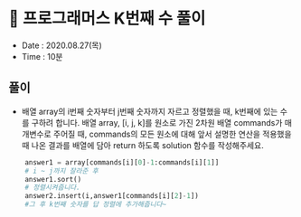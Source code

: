 # 🐶 프로그래머스 K번째 수 풀이
- Date : 2020.08.27(목)
- Time : 10분

## 풀이

- 배열 array의 i번째 숫자부터 j번째 숫자까지 자르고 정렬했을 때, k번째에 있는 수를 구하려 합니다. 배열 array, [i, j, k]를 원소로 가진 2차원 배열 commands가 매개변수로 주어질 때, commands의 모든 원소에 대해 앞서 설명한 연산을 적용했을 때 나온 결과를 배열에 담아 return 하도록 solution 함수를 작성해주세요.

```python
    answer1 = array[commands[i][0]-1:commands[i][1]]
    # i ~ j까지 잘라준 후
    answer1.sort()
    # 정렬시켜줍니다.
    answer2.insert(i,answer1[commands[i][2]-1])
    #그 후 k번째 숫자를 답 정렬에 추가해줍니다~
```